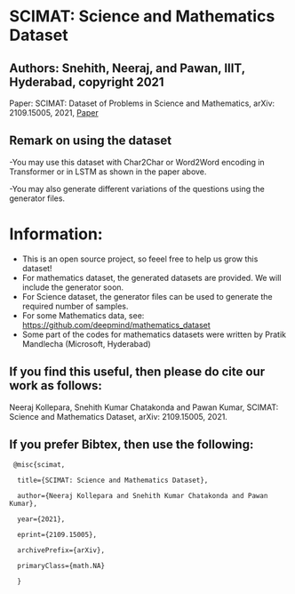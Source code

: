 # SCIMAT: Science and Mathematics Dataset

## Authors: Snehith, Neeraj, and Pawan, IIIT, Hyderabad, copyright 2021

Paper: SCIMAT: Dataset of Problems in Science and Mathematics, arXiv: 2109.15005, 2021, [Paper](https://arxiv.org/abs/2109.15005)

## Remark on using the dataset

-You may use this dataset with Char2Char or Word2Word encoding in Transformer or in LSTM as shown in the paper above. 

-You may also generate different variations of the questions using the generator files. 

# Information: 
- This is an open source project, so feeel free to help us grow this dataset!
- For mathematics dataset, the generated datasets are provided. We will include the generator soon.
- For Science dataset, the generator files can be used to generate the required number of samples. 
- For some Mathematics data, see: https://github.com/deepmind/mathematics_dataset 
- Some part of the codes for mathematics datasets were written by Pratik Mandlecha (Microsoft, Hyderabad)

## If you find this useful, then please do cite our work as follows:

Neeraj Kollepara, Snehith Kumar Chatakonda and Pawan Kumar, SCIMAT: Science and Mathematics Dataset, arXiv: 2109.15005, 2021.

## If you prefer Bibtex, then use the following:

     @misc{scimat,
      
      title={SCIMAT: Science and Mathematics Dataset}, 
      
      author={Neeraj Kollepara and Snehith Kumar Chatakonda and Pawan Kumar},
      
      year={2021},
      
      eprint={2109.15005},
      
      archivePrefix={arXiv},
      
      primaryClass={math.NA}
      
      }
